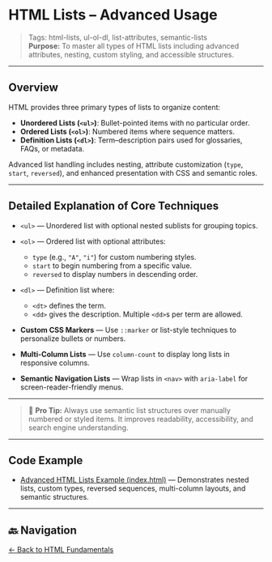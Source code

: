 # HTML Lists – Advanced Usage

> Tags: html-lists, ul-ol-dl, list-attributes, semantic-lists  
> **Purpose:** To master all types of HTML lists including advanced attributes, nesting, custom styling, and accessible structures.

---

## Overview

HTML provides three primary types of lists to organize content:

- **Unordered Lists (`<ul>`)**: Bullet-pointed items with no particular order.
- **Ordered Lists (`<ol>`)**: Numbered items where sequence matters.
- **Definition Lists (`<dl>`)**: Term–description pairs used for glossaries, FAQs, or metadata.

Advanced list handling includes nesting, attribute customization (`type`, `start`, `reversed`), and enhanced presentation with CSS and semantic roles.

---

## Detailed Explanation of Core Techniques

- `<ul>` — Unordered list with optional nested sublists for grouping topics.

- `<ol>` — Ordered list with optional attributes:
  - `type` (e.g., `"A"`, `"i"`) for custom numbering styles.
  - `start` to begin numbering from a specific value.
  - `reversed` to display numbers in descending order.

- `<dl>` — Definition list where:
  - `<dt>` defines the term.
  - `<dd>` gives the description. Multiple `<dd>`s per term are allowed.

- **Custom CSS Markers** — Use `::marker` or list-style techniques to personalize bullets or numbers.

- **Multi-Column Lists** — Use `column-count` to display long lists in responsive columns.

- **Semantic Navigation Lists** — Wrap lists in `<nav>` with `aria-label` for screen-reader-friendly menus.

---

> 🧠 **Pro Tip:** Always use semantic list structures over manually numbered or styled items. It improves readability, accessibility, and search engine understanding.

---

## Code Example

- [Advanced HTML Lists Example (index.html)](index.html) — Demonstrates nested lists, custom types, reversed sequences, multi-column layouts, and semantic structures.

---

## 🔙 Navigation

[← Back to HTML Fundamentals](../README.md)
